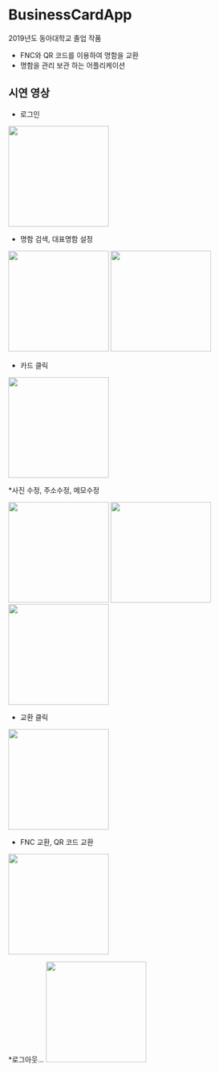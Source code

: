 # BusinessCardApp
2019년도 동아대학교 졸업 작품
 - FNC와 QR 코드를 이용하여 명함을 교환
 - 명함을 관리 보관 하는 어플리케이션
 
## 시연 영상

* 로그인
<image width="200px" height="auto" src="https://user-images.githubusercontent.com/55723654/91384570-e89c7800-e869-11ea-845e-8c3b937535cc.gif" >

* 명함 검색, 대표명함 설정
<div>
<image width="200px" height="auto" src="https://user-images.githubusercontent.com/55723654/91384572-e89c7800-e869-11ea-9685-b36e80f128a0.gif" >
<image width="200px" height="auto" src="https://user-images.githubusercontent.com/55723654/91384574-e9350e80-e869-11ea-8b64-f066c992bd32.gif" >
</div>
 
* 카드 클릭
<image width="200px" height="auto" src="https://user-images.githubusercontent.com/55723654/91384557-e63a1e00-e869-11ea-9062-c4dd2383bea1.gif">
 
*사진 수정, 주소수정, 메모수정
<div>
<image width="200px" height="auto" src="https://user-images.githubusercontent.com/55723654/91384549-e4705a80-e869-11ea-880a-c523a13c3b8c.gif">
<image width="200px" height="auto" src="https://user-images.githubusercontent.com/55723654/91384552-e5a18780-e869-11ea-9ba0-0f170e6ca019.gif">
<image width="200px" height="auto" src="https://user-images.githubusercontent.com/55723654/91384555-e63a1e00-e869-11ea-8050-727bdeeb5bde.gif">
</div>

* 교환 클릭
<image width="200px" height="auto" src="https://user-images.githubusercontent.com/55723654/91384549-e4705a80-e869-11ea-880a-c523a13c3b8c.gif">
 
* FNC 교환, QR 코드 교환
<div>
<image width="200px" height="auto" src="https://user-images.githubusercontent.com/55723654/91384558-e6d2b480-e869-11ea-88a6-429d826fe7cb.gif">
</div>
  
*로그아웃...
<image width="200px" height="auto" src="https://user-images.githubusercontent.com/55723654/91384566-e803e180-e869-11ea-8186-6a1956e84ab1.gif">  
